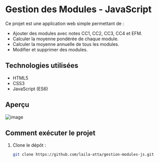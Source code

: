 # Gestion des Modules - JavaScript 

Ce projet est une application web simple permettant de :

- Ajouter des modules avec notes CC1, CC2, CC3, CC4 et EFM.
- Calculer la moyenne pondérée de chaque module.
- Calculer la moyenne annuelle de tous les modules.
- Modifier et supprimer des modules.

##  Technologies utilisées

- HTML5
- CSS3
- JavaScript (ES6)

##  Aperçu

![image](https://github.com/user-attachments/assets/71d6e053-caf4-4681-a7b3-4aaa314891c0)


##  Comment exécuter le projet

1. Clone le dépôt :
   ```bash
   git clone https://github.com/laila-atta/gestion-modules-js.git
